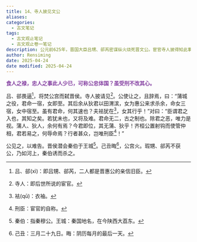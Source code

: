 ```yaml
---
title: 14、寺人披见文公
aliases: 
categories:
  - 古文笔记
tags:
  - 古文观止笔记
  - 古文观止卷一笔记
description: 公元前625年，晋国大臣吕甥、郤芮密谋纵火烧死晋文公。宦官寺人披得知此事后，求见晋文公。寺人披此前曾两次刺杀文公，文公不想见他。后经寺人披一番合情入理的辩白，文公才答应接见他。寺人披告诉文公吕甥和郤芮的阴谋，这才避免了一场祸乱的发生。
author: Rensiming
date: 2025-04-24
date modified: 2025-04-24
---
```


<span style="color: #843fa1;">**食人之禄，忠人之事此人少已，可称公忠体国？虽受刑不改其心。**</span>

吕、郤畏逼[^1]，将焚公宫而弑晋侯。寺人披请见[^2]。公使让之，且辞焉，曰：“蒲城之役，君命一宿，女即至。其后余从狄君以田渭滨，女为惠公来求杀余，命女三宿，女中宿至。虽有君命，何其速也？夫袪犹在[^3]，女其行乎！”对曰：“臣谓君之入也，其知之矣。若犹未也，又将及难。君命无二，古之制也。除君之恶，唯力是视。蒲人、狄人，余何有焉？今君即位，其无蒲、狄乎！齐桓公置射钩而使管仲相，君若易之，何辱命焉？行者甚众，岂唯刑臣[^4]！”

公见之，以难告。晋侯潜会秦伯于王城[^5]。己丑晦[^6]，公宫火。瑕甥、郤芮不获公，乃如河上，秦伯诱而杀之。

[^1]:吕、郤(xì)：即吕甥、郤芮，二人都是晋惠公的亲信旧臣。

[^2]:寺人：即后世所说的宦官。

[^3]:袪(qū)：衣袖。

[^4]:刑臣：宦官的自称。

[^5]:秦伯：指秦穆公。王城：秦国地名，在今陕西大荔东。

[^6]:己丑：三月二十九日。晦：阴历每月的最后一天。